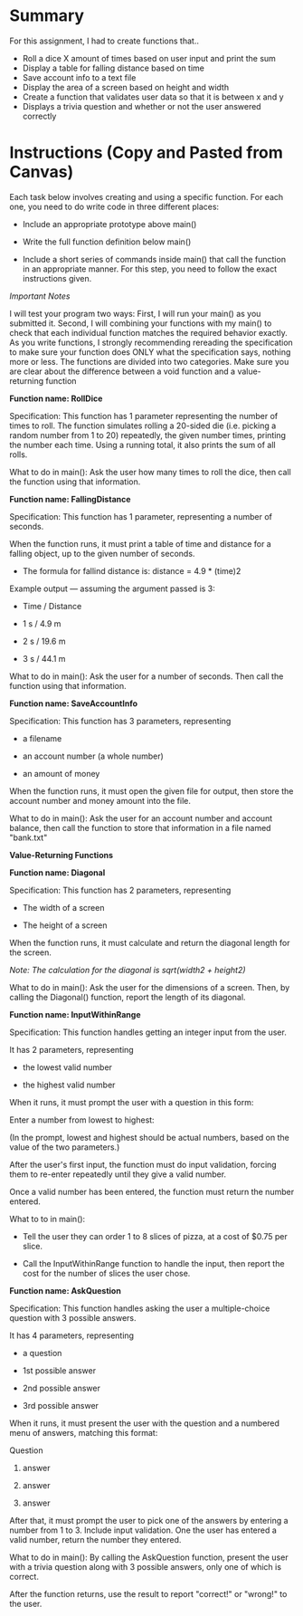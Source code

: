 # Summary

For this assignment, I had to create functions that..
- Roll a dice X amount of times based on user input and print the sum
- Display a table for falling distance based on time
- Save account info to a text file
- Display the area of a screen based on height and width
- Create a function that validates user data so that it is between x and y
- Displays a trivia question and whether or not the user answered correctly

# Instructions (Copy and Pasted from Canvas)

Each task below involves creating and using a specific function. For each one, you need to do write code in three different places:

- Include an appropriate prototype above main()

- Write the full function definition below main()

- Include a short series of commands inside main() that call the function in an appropriate manner. For this step, you need to follow the exact instructions given.

*Important Notes*

I will test your program two ways: First, I will run your main() as you submitted it. Second, I will combining your functions with my main() to check that each individual function matches the required behavior exactly. As you write functions, I strongly recommending rereading the specification to make sure your function does ONLY what the specification says, nothing more or less.
The functions are divided into two categories. Make sure you are clear about the difference between a void function and a value-returning function

**Function name: RollDice**

Specification: This function has 1 parameter representing the number of times to roll. The function simulates rolling a 20-sided die (i.e. picking a random number from 1 to 20) repeatedly, the given number times, printing the number each time. Using a running total, it also prints the sum of all rolls.

What to do in main(): Ask the user how many times to roll the dice, then call the function using that information.

**Function name: FallingDistance**

Specification: This function has 1 parameter, representing a number of seconds.

When the function runs, it must print a table of time and distance for a falling object, up to the given number of seconds.
  
  - The formula for fallind distance is: distance = 4.9 * (time)2

Example output — assuming the argument passed is 3:

- Time / Distance 

- 1 s /  4.9 m

- 2 s /  19.6 m

- 3 s /  44.1 m

What to do in main(): Ask the user for a number of seconds. Then call the function using that information.

**Function name: SaveAccountInfo**

Specification: This function has 3 parameters, representing

- a filename

- an account number (a whole number)

- an amount of money

When the function runs, it must open the given file for output, then store the account number and money amount into the file.

What to do in main(): Ask the user for an account number and account balance, then call the function to store that information in a file named "bank.txt"

**Value-Returning Functions**

**Function name: Diagonal**

Specification: This function has 2 parameters, representing
  
  - The width of a screen
 
  - The height of a screen

When the function runs, it must calculate and return the diagonal length for the screen.
  
  *Note: The calculation for the diagonal is sqrt(width2 + height2)*

What to do in main(): Ask the user for the dimensions of a screen. Then, by calling the Diagonal() function, report the length of its diagonal.

**Function name: InputWithinRange**

Specification: This function handles getting an integer input from the user.

It has 2 parameters, representing

- the lowest valid number

- the highest valid number

When it runs, it must prompt the user with a question in this form:

Enter a number from lowest to highest:

(In the prompt, lowest and highest should be actual numbers, based on the value of the two parameters.)

After the user's first input, the function must do input validation, forcing them to re-enter repeatedly until they give a valid number.

Once a valid number has been entered, the function must return the number entered.

What to to in main():

- Tell the user they can order 1 to 8 slices of pizza, at a cost of $0.75 per slice. 

- Call the InputWithinRange function to handle the input, then report the cost for the number of slices the user chose.

**Function name: AskQuestion**

Specification: This function handles asking the user a multiple-choice question with 3 possible answers. 

It has 4 parameters, representing

- a question

- 1st possible answer

- 2nd possible answer

- 3rd possible answer

When it runs, it must present the user with the question and a numbered menu of answers, matching this format:

Question

1) answer

2) answer

3) answer

After that, it must prompt the user to pick one of the answers by entering a number from 1 to 3. Include input validation. One the user has entered a valid number, return the number they entered.
 
What to do in main(): By calling the AskQuestion function, present the user with a trivia question along with 3 possible answers, only one of which is correct. 

After the function returns, use the result to report "correct!" or "wrong!" to the user.
